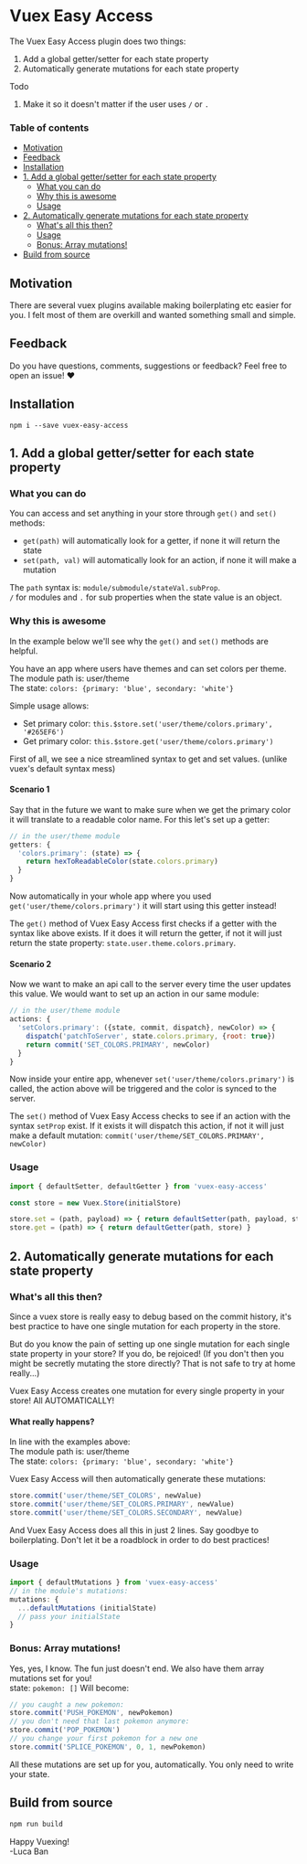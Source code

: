 # Vuex Easy Access

The Vuex Easy Access plugin does two things:
1. Add a global getter/setter for each state property
2. Automatically generate mutations for each state property

Todo
1. Make it so it doesn't matter if the user uses `/` or `.`

### Table of contents

<!-- TOC -->

- [Motivation](#motivation)
- [Feedback](#feedback)
- [Installation](#installation)
- [1. Add a global getter/setter for each state property](#1-add-a-global-gettersetter-for-each-state-property)
    - [What you can do](#what-you-can-do)
    - [Why this is awesome](#why-this-is-awesome)
    - [Usage](#usage)
- [2. Automatically generate mutations for each state property](#2-automatically-generate-mutations-for-each-state-property)
    - [What's all this then?](#whats-all-this-then)
    - [Usage](#usage-1)
    - [Bonus: Array mutations!](#bonus-array-mutations)
- [Build from source](#build-from-source)

<!-- /TOC -->

## Motivation

There are several vuex plugins available making boilerplating etc easier for you. I felt most of them are overkill and wanted something small and simple.

## Feedback

Do you have questions, comments, suggestions or feedback? Feel free to open an issue! ♥

## Installation

```
npm i --save vuex-easy-access
```

## 1. Add a global getter/setter for each state property

### What you can do

You can access and set anything in your store through `get()` and `set()` methods:
- `get(path)` will automatically look for a getter, if none it will return the state
- `set(path, val)` will automatically look for an action, if none it will make a mutation

The `path` syntax is: `module/submodule/stateVal.subProp`.<br>
`/` for modules and `.` for sub properties when the state value is an object.

### Why this is awesome

In the example below we'll see why the `get()` and `set()` methods are helpful.

You have an app where users have themes and can set colors per theme.<br>
The module path is: user/theme<br>
The state: `colors: {primary: 'blue', secondary: 'white'}`

Simple usage allows:
- Set primary color: `this.$store.set('user/theme/colors.primary', '#265EF6')`
- Get primary color: `this.$store.get('user/theme/colors.primary')`

First of all, we see a nice streamlined syntax to get and set values. (unlike vuex's default syntax mess)

#### Scenario 1
Say that in the future we want to make sure when we get the primary color it will translate to a readable color name. For this let's set up a getter:
```js
// in the user/theme module
getters: {
  'colors.primary': (state) => {
    return hexToReadableColor(state.colors.primary)
  }
}
```
Now automatically in your whole app where you used `get('user/theme/colors.primary')` it will start using this getter instead!

The `get()` method of Vuex Easy Access first checks if a getter with the syntax like above exists. If it does it will return the getter, if not it will just return the state property: `state.user.theme.colors.primary`.

#### Scenario 2
Now we want to make an api call to the server every time the user updates this value. We would want to set up an action in our same module:
```js
// in the user/theme module
actions: {
  'setColors.primary': ({state, commit, dispatch}, newColor) => {
    dispatch('patchToServer', state.colors.primary, {root: true})
    return commit('SET_COLORS.PRIMARY', newColor)
  }
}
```
Now inside your entire app, whenever `set('user/theme/colors.primary')` is called, the action above will be triggered and the color is synced to the server.

The `set()` method of Vuex Easy Access checks to see if an action with the syntax `setProp` exist. If it exists it will dispatch this action, if not it will just make a default mutation: `commit('user/theme/SET_COLORS.PRIMARY', newColor)`

### Usage
```js
import { defaultSetter, defaultGetter } from 'vuex-easy-access'

const store = new Vuex.Store(initialStore)

store.set = (path, payload) => { return defaultSetter(path, payload, store) }
store.get = (path) => { return defaultGetter(path, store) }
```

## 2. Automatically generate mutations for each state property

### What's all this then?

Since a vuex store is really easy to debug based on the commit history, it's best practice to have one single mutation for each property in the store.

But do you know the pain of setting up one single mutation for each single state property in your store? If you do, be rejoiced! (If you don't then you might be secretly mutating the store directly? That is not safe to try at home really...)

Vuex Easy Access creates one mutation for every single property in your store! All AUTOMATICALLY!

#### What really happens?

In line with the examples above:<br>
The module path is: user/theme<br>
The state: `colors: {primary: 'blue', secondary: 'white'}`

Vuex Easy Access will then automatically generate these mutations:
```js
store.commit('user/theme/SET_COLORS', newValue)
store.commit('user/theme/SET_COLORS.PRIMARY', newValue)
store.commit('user/theme/SET_COLORS.SECONDARY', newValue)
```
And Vuex Easy Access does all this in just 2 lines. Say goodbye to boilerplating. Don't let it be a roadblock in order to do best practices!

### Usage
```js
import { defaultMutations } from 'vuex-easy-access'
// in the module's mutations:
mutations: {
  ...defaultMutations (initialState)
  // pass your initialState
}
```

### Bonus: Array mutations!

Yes, yes, I know. The fun just doesn't end. We also have them array mutations set for you!<br>
state: `pokemon: []`
Will become:
```js
// you caught a new pokemon:
store.commit('PUSH_POKEMON', newPokemon)
// you don't need that last pokemon anymore:
store.commit('POP_POKEMON')
// you change your first pokemon for a new one
store.commit('SPLICE_POKEMON', 0, 1, newPokemon)
```
All these mutations are set up for you, automatically. You only need to write your state.

## Build from source

```bash
npm run build
```

Happy Vuexing!<br>
-Luca Ban
